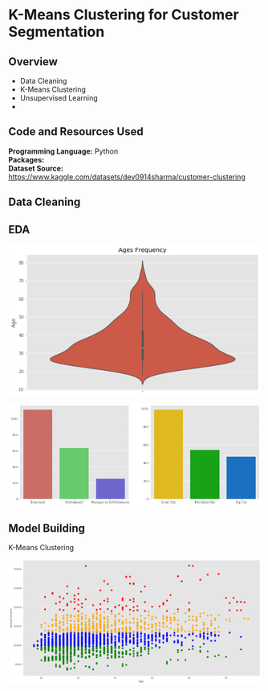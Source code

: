 # K-Means Clustering for Customer Segmentation

## Overview
* Data Cleaning
* K-Means Clustering
* Unsupervised Learning
*

## Code and Resources Used

**Programming Language:** Python  
**Packages:**  
**Dataset Source:** https://www.kaggle.com/datasets/dev0914sharma/customer-clustering

## Data Cleaning

## EDA

![](ages_dist.png)

![](dist.png)

## Model Building

K-Means Clustering

![](customer_clustering.png)
